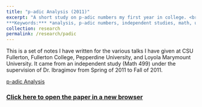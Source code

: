 ```yaml
---
title: "p-adic Analysis (2011)"
excerpt: "A short study on p-adic numbers my first year in college. <br> 
***Keywords:*** *analysis, p-adic numbers, independent studies, math, undergrad*" #add this to add an image inside the "" <br/><img src='R001_padic/500x300.png'>
collection: research
permalink: /research/padic
---
```


This is a set of notes I have written for the various talks I have given at CSU Fullerton, Fullerton College, Pepperdine University, and Loyola Marymount University. It came from an independent study (Math 499) under the supervision of Dr. Ibragimov from Spring of 2011 to Fall of 2011.

[p-adic Analysis](R001_padic/p_adic.pdf)
### [Click here to open the paper in a new browser](R003_numanl_pendulum/R001_padic/p_adic.pdf.pdf)
<object data="R003_numanl_pendulum/R001_padic/p_adic.pdf.pdf#view=fitH" width="1000" height="1000" type='application/pdf'></object>